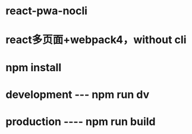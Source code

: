 # react-pwa-nocli
# react多页面+webpack4，without cli

# npm install

# development --- npm run dv

# production ---- npm run build
